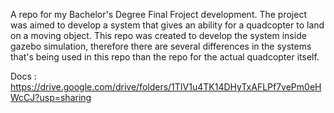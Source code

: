 A repo for my Bachelor's Degree Final Froject development. The project was aimed to develop a system that gives an ability for a quadcopter to land on a moving object. This repo was created to develop the system inside gazebo simulation, therefore there are several differences in the systems that's being used in this repo than the repo for the actual quadcopter itself.

Docs : https://drive.google.com/drive/folders/1TIV1u4TK14DHyTxAFLPf7vePm0eHWcCJ?usp=sharing
